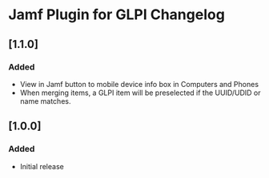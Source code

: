 # Jamf Plugin for GLPI Changelog

## [1.1.0]

### Added
- View in Jamf button to mobile device info box in Computers and Phones
- When merging items, a GLPI item will be preselected if the UUID/UDID or name matches.

## [1.0.0]

### Added
- Initial release
